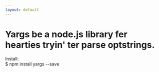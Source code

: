 ```yaml
---
layout: default
---
```


<div class="home">
  
  <div class="landing-wrapper">
    <div class="wrapper">
      <div class="title">
        <h1 class="pink-highlight">Yargs be a node.js library fer hearties tryin' ter parse optstrings.</h1>
      </div>
    </div>
  </div>

  <div class="wrapper">
    <div class="installation">
      <div class="page-heading">Install:</div>
    </div>
    <div class="install" markdown="1">
      $ npm install yargs --save
    </div>
  </div>

</div>
